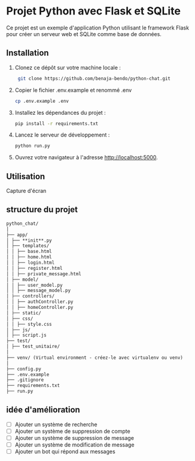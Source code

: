 # Projet Python avec Flask et SQLite

Ce projet est un exemple d'application Python utilisant le framework Flask pour créer un serveur web et SQLite comme base de données.

## Installation

1. Clonez ce dépôt sur votre machine locale :

   ```sh
    git clone https://github.com/benaja-bendo/python-chat.git
   ```

2. Copier le fichier .env.example et renommé .env

   ```sh
   cp .env.example .env
   ```

3. Installez les dépendances du projet :

   ```bash
   pip install -r requirements.txt
   ```

4. Lancez le serveur de développement :

   ```bash
   python run.py
   ```

5. Ouvrez votre navigateur à l'adresse [http://localhost:5000](http://localhost:5000).

## Utilisation

Capture d'écran

## structure du projet

```md
python_chat/
│
├── app/
│ ├── **init**.py
│ ├── templates/
│ │ ├── base.html
│ │ ├── home.html
│ │ ├── login.html
│ │ ├── register.html
│ │ ├── private_message.html
│ ├── model/
│ │ ├── user_model.py
│ │ ├── message_model.py
│ ├── controllers/
│ │ ├── authController.py
│ │ ├── homeController.py
│ ├── static/
│ ├── css/
│ │ ├── style.css
│ ├── js/
│ ├── script.js
├── test/
│ ├── test_unitaire/
│
├── venv/ (Virtual environment - créez-le avec virtualenv ou venv)
│
├── config.py
├── .env.example
├── .gitignore
├── requirements.txt
├── run.py
```

## idée d'amélioration

- [ ] Ajouter un système de recherche
- [ ] Ajouter un système de suppression de compte
- [ ] Ajouter un système de suppression de message
- [ ] Ajouter un système de modification de message
- [ ] Ajouter un bot qui répond aux messages

